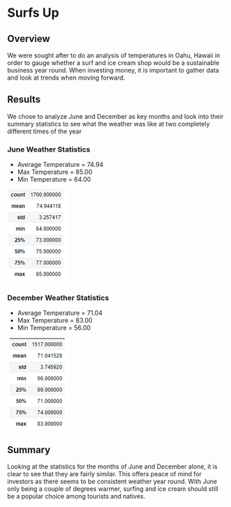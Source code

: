# Surfs Up
## Overview 
We were sought after to do an analysis of temperatures in Oahu, Hawaii  in order to gauge whether a surf and ice cream shop would be a sustainable business year round. When investing money, it is important to gather data and look at trends when moving forward.
 
## Results
We chose to analyze June and December as key months and look into their summary statistics to see what the weather was like at two completely different times of the year

### June Weather Statistics

* Average Temperature = 74.94
* Max Temperature = 85.00 
* Min Temperature = 64.00 

![June](https://github.com/alishalopez/Surfs_Up/blob/eb66eca7ee72707f47501129e4322fd1689f50a9/Resources/June.png)

### December Weather Statistics

* Average Temperature = 71.04
* Max Temperature = 83.00
* Min Temperature = 56.00

![December](https://github.com/alishalopez/Surfs_Up/blob/eb66eca7ee72707f47501129e4322fd1689f50a9/Resources/December.png)

## Summary
Looking at the statistics for the months of June and December alone, it is clear to see that they are fairly similar. This offers peace of mind for investors as there seems to be consistent weather year round. With June only being a couple of degrees warmer, surfing and ice cream should still be a popular choice among tourists and natives.
